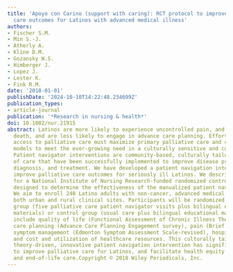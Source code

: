 ```yaml
---
title: 'Apoyo con Carino (support with caring): RCT protocol to improve palliative
  care outcomes for Latinos with advanced medical illness'
authors:
- Fischer S.M.
- Min S.-J.
- Atherly A.
- Kline D.M.
- Gozansky W.S.
- Himberger J.
- Lopez J.
- Lester K.
- Fink R.M.
date: '2018-01-01'
publishDate: '2024-10-10T14:22:48.234699Z'
publication_types:
- article-journal
publication: '*Research in nursing & health*'
doi: 10.1002/nur.21915
abstract: Latinos are more likely to experience uncontrolled pain, and institutional
  death, and are less likely to engage in advance care planning. Efforts to increase
  access to palliative care must maximize primary palliative care and community based
  models to meet the ever-growing need in a culturally sensitive and congruent manner.
  Patient navigator interventions are community-based, culturally tailored models
  of care that have been successfully implemented to improve disease prevention, early
  diagnosis, and treatment. We have developed a patient navigation intervention to
  improve palliative care outcomes for seriously ill Latinos. We describe the protocol
  for a National Institute of Nursing Research-funded randomized controlled trial
  designed to determine the effectiveness of the manualized patient navigator intervention.
  We aim to enroll 240 Latino adults with non-cancer, advanced medical illness from
  both urban and rural clinical sites. Participants will be randomized to the intervention
  group (five palliative care patient navigator visits plus bilingual educational
  materials) or control group (usual care plus bilingual educational materials). Outcomes
  include quality of life (Functional Assessment of Chronic Illness Therapy), advance
  care planning (Advance Care Planning Engagement survey), pain (Brief Pain Inventory),
  symptom management (Edmonton Symptom Assessment Scale-revised), hospice utilization,
  and cost and utilization of healthcare resources. This culturally tailored, evidence-based,
  theory-driven, innovative patient navigation intervention has significant potential
  to improve palliative care for Latinos, and facilitate health equity in palliative
  and end-of-life care.Copyright © 2018 Wiley Periodicals, Inc.
---
```

